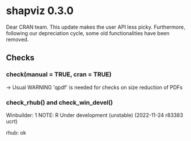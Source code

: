 # shapviz 0.3.0

Dear CRAN team. This update makes the user API less picky. Furthermore, following our depreciation cycle, some old functionalities have been removed.

## Checks

### check(manual = TRUE, cran = TRUE) 

-> Usual WARNING
   'qpdf' is needed for checks on size reduction of PDFs

### check_rhub() and check_win_devel()

Winbuilder: 1 NOTE: R Under development (unstable) (2022-11-24 r83383 ucrt)

rhub: ok
